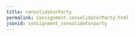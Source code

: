 ```yaml
---
title: consolidatorParty
permalink: Consignment.consolidatorParty.html
jsonid: consignment_consolidatorparty
---
```

